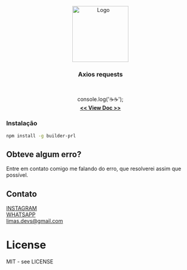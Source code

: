 <p align="center">
    <a href="https://github.com/joao-lim4">
        <img src="https://i.ibb.co/k00WVgN/logo.png" alt="Logo" width="150">
    </a>
    <br/>
    <h3 align="center">Axios requests</h3>
    <br/>
    <p align="center">
        console.log('☕☕');
        <br />
        <a href="https://github.com/joao-lim4/builder"><strong> << View Doc >></strong></a>
    </p>
</p>

### Instalação
```sh
npm install -g builder-prl
```



## Obteve algum erro?
Entre em contato comigo me falando do erro, que resolverei assim que possível.

## Contato
[INSTAGRAM](https://www.instagram.com/joao_lim4/)
<br/>
[WHATSAPP](https://api.whatsapp.com/send/?phone=%2B5531989013076&text=Ola%20vim%20pelo%20seu%20primeiro%20projeto%20react&app_absent=0&lang=pt_br)
<br/>
limas.devs@gmail.com

# License
MIT - see LICENSE

